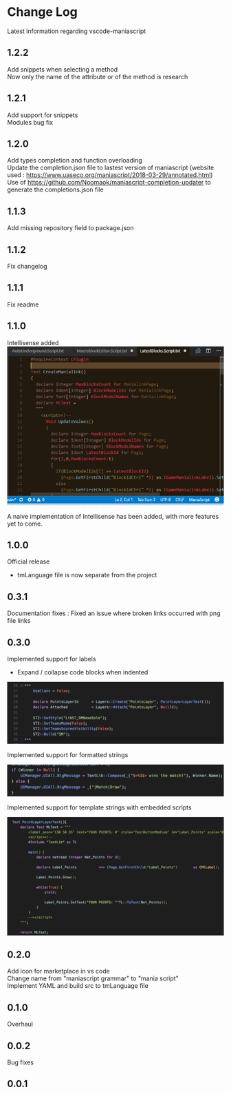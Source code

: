 # Change Log
Latest information regarding vscode-maniascript

## 1.2.2

Add snippets when selecting a method  
Now only the name of the attribute or of the method is research

## 1.2.1

Add support for snippets  
Modules bug fix

## 1.2.0

Add types completion and function overloading  
Update the completion.json file to lastest version of maniascript (website used : https://www.uaseco.org/maniascript/2018-03-29/annotated.html)
Use of https://github.com/Noomaok/maniascript-completion-updater to generate the completions.json file

## 1.1.3

Add missing repository field to package.json

## 1.1.2

Fix changelog

## 1.1.1

Fix readme

## 1.1.0

Intellisense added
![Demo](https://github.com/MattMcFarland/vscode-maniascript/raw/master/images/intellisense.gif)

A naive implementation of Intellisense has been added, with more features yet to come.

## 1.0.0

Official release
  - tmLanguage file is now separate from the project

## 0.3.1

Documentation fixes : Fixed an issue where broken links occurred with png file links

## 0.3.0

Implemented support for labels
  - Expand / collapse code blocks when indented

<img src="https://github.com/MattMcFarland/vscode-maniascript/raw/master/images/labels.png"/>

Implemented support for formatted strings

<img src="https://github.com/MattMcFarland/vscode-maniascript/raw/master/images/formatted-string.png"/>

Implemented support for template strings with embedded scripts

<img src="https://github.com/MattMcFarland/vscode-maniascript/raw/master/images/template-string.png"/>

## 0.2.0

Add icon for marketplace in vs code  
Change name from "maniascript grammar" to "mania script"  
Implement YAML and build src to tmLanguage file  

## 0.1.0

Overhaul

## 0.0.2

Bug fixes

## 0.0.1
